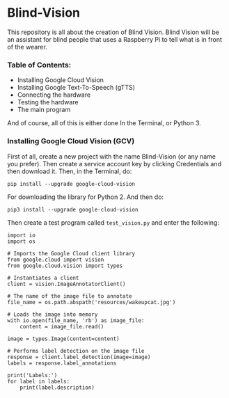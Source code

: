 # Blind-Vision #

This repository is all about the creation of Blind Vision. Blind Vision will be an assistant for blind people that uses a Raspberry Pi to tell what is in front of the wearer.

### Table of Contents:  

* Installing Google Cloud Vision
* Installing Google Text-To-Speech (gTTS)
* Connecting the hardware
* Testing the hardware
* The main program

And of course, all of this is either done In the Terminal, or Python 3.

### Installing Google Cloud Vision (GCV) ###

First of all, create a new project with the name Blind-Vision (or any name you prefer). Then create a service account key by clicking Credentials and then download it. Then, in the Terminal, do:

```
pip install --upgrade google-cloud-vision
```
For downloading the library for Python 2.
And then do:

```
pip3 install --upgrade google-cloud-vision
```
Then create a test program called ```test_vision.py``` and enter the following:

```
import io
import os

# Imports the Google Cloud client library
from google.cloud import vision
from google.cloud.vision import types

# Instantiates a client
client = vision.ImageAnnotatorClient()

# The name of the image file to annotate
file_name = os.path.abspath('resources/wakeupcat.jpg')

# Loads the image into memory
with io.open(file_name, 'rb') as image_file:
    content = image_file.read()

image = types.Image(content=content)

# Performs label detection on the image file
response = client.label_detection(image=image)
labels = response.label_annotations

print('Labels:')
for label in labels:
    print(label.description)
    
```
